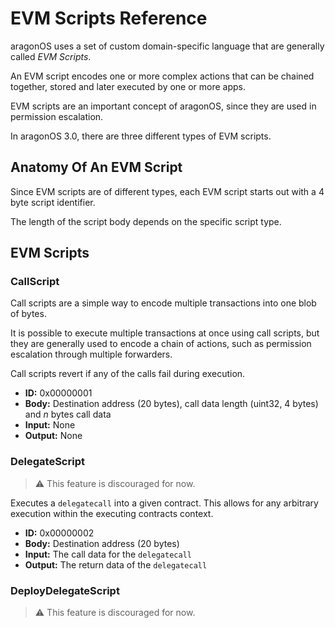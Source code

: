 # EVM Scripts Reference

aragonOS uses a set of custom domain-specific language that are generally called *EVM Scripts*.

An EVM script encodes one or more complex actions that can be chained together, stored and later executed by one or more apps.

EVM scripts are an important concept of aragonOS, since they are used in permission escalation.

In aragonOS 3.0, there are three different types of EVM scripts.

## Anatomy Of An EVM Script

Since EVM scripts are of different types, each EVM script starts out with a 4 byte script identifier.

The length of the script body depends on the specific script type.

## EVM Scripts

### CallScript

Call scripts are a simple way to encode multiple transactions into one blob of bytes.

It is possible to execute multiple transactions at once using call scripts, but they are generally used to encode a chain of actions, such as permission escalation through multiple forwarders.

Call scripts revert if any of the calls fail during execution.

- **ID:** 0x00000001
- **Body:** Destination address (20 bytes), call data length (uint32, 4 bytes) and *n* bytes call data
- **Input:** None
- **Output:** None

### DelegateScript

> :warning: This feature is discouraged for now.

Executes a `delegatecall` into a given contract. This allows for any arbitrary execution within the executing contracts context.

- **ID:** 0x00000002
- **Body:** Destination address (20 bytes)
- **Input:** The call data for the `delegatecall`
- **Output:** The return data of the `delegatecall`

### DeployDelegateScript

> :warning: This feature is discouraged for now.
